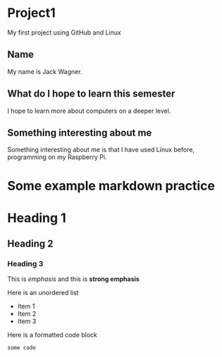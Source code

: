 # Project1
My first project using GitHub and Linux

## Name
My name is Jack Wagner.

## What do I hope to learn this semester
I hope to learn more about computers on a deeper level.

## Something interesting about me
Something interesting about me is that I have used Linux before, programming on my Raspberry Pi.

# Some example markdown practice

# Heading 1

## Heading 2

### Heading 3

This is *emphasis* and this is **strong emphasis**

Here is an unordered list
- Item 1
- Item 2
- Item 3

Here is a formatted code block
```
some code
```

